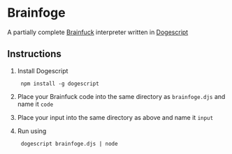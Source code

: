 # Brainfoge

A partially complete [Brainfuck](http://www.muppetlabs.com/~breadbox/bf/) interpreter written in [Dogescript](https://dogescript.com)


## Instructions

1. Install Dogescript

		npm install -g dogescript

2. Place your Brainfuck code into the same directory as `brainfoge.djs` and name it `code`

3. Place your input into the same directory as above and name it `input`

4. Run using

		dogescript brainfoge.djs | node
